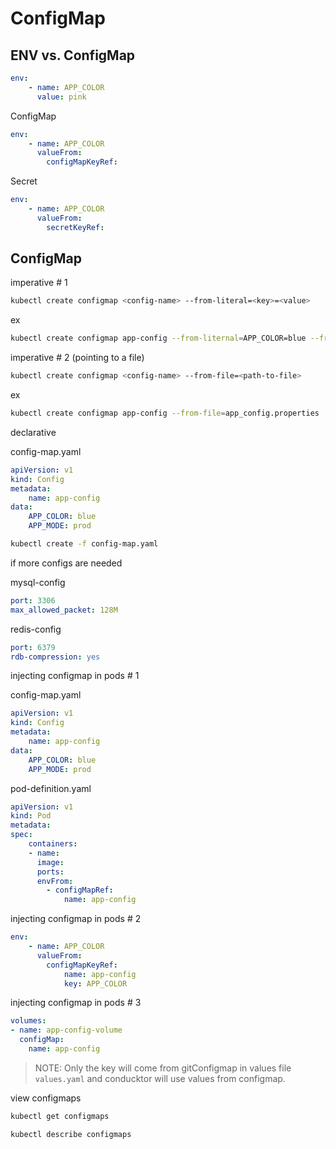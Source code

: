 # ConfigMap

## ENV vs. ConfigMap

```yaml
env:
    - name: APP_COLOR
      value: pink
```

ConfigMap

```yaml
env:
    - name: APP_COLOR
      valueFrom:
        configMapKeyRef:
```

Secret

```yaml
env:
    - name: APP_COLOR
      valueFrom:
        secretKeyRef:
```

## ConfigMap

imperative # 1

```bash
kubectl create configmap <config-name> --from-literal=<key>=<value>
```

ex

```bash
kubectl create configmap app-config --from-liternal=APP_COLOR=blue --from-liternal=APP_MOD=prod
```

imperative # 2 (pointing to a file)

```bash
kubectl create configmap <config-name> --from-file=<path-to-file>
```

ex

```bash
kubectl create configmap app-config --from-file=app_config.properties
```

declarative

config-map.yaml

```yaml
apiVersion: v1
kind: Config
metadata:
    name: app-config
data:
    APP_COLOR: blue
    APP_MODE: prod
```

```bash
kubectl create -f config-map.yaml
```

if more configs are needed

mysql-config

```yaml
port: 3306
max_allowed_packet: 128M
```

redis-config


```yaml
port: 6379
rdb-compression: yes
```

injecting configmap in pods # 1

config-map.yaml

```yaml
apiVersion: v1
kind: Config
metadata:
    name: app-config
data:
    APP_COLOR: blue
    APP_MODE: prod
```

pod-definition.yaml

```yaml
apiVersion: v1
kind: Pod
metadata:
spec:
    containers:
    - name: 
      image:
      ports:
      envFrom:
        - configMapRef:
            name: app-config
```

injecting configmap in pods # 2

```yaml
env:
    - name: APP_COLOR
      valueFrom:
        configMapKeyRef:
            name: app-config
            key: APP_COLOR
```

injecting configmap in pods # 3

```yaml
volumes:
- name: app-config-volume
  configMap:
    name: app-config
```

> NOTE: Only the key will come from gitConfigmap in values file `values.yaml` and conducktor will use values from configmap.

view configmaps

```bash
kubectl get configmaps

kubectl describe configmaps
```

